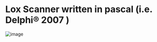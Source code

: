 # Lox Scanner written in pascal (i.e. Delphi® 2007 )

![image](https://github.com/derekdogg/Lox_Scanner/assets/135413966/13a6910e-09de-486d-85d5-9d581a90dada)

